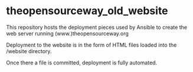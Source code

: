 # theopensourceway_old_website

This repository hosts the deployment pieces used by Ansible to create the web server running (www.)theopensourceway.org

Deployment to the website is in the form of HTML files loaded into the /website directory.

Once there a file is committed, deployment is fully automated.
